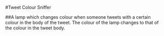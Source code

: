 #Tweet Colour Sniffer

##A lamp which changes colour when someone tweets with a certain colour in the body of the tweet. The colour of the lamp changes to that of the colour in the tweet body.
